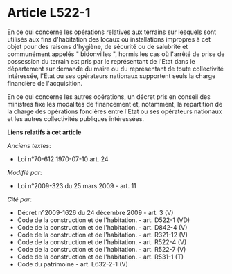 # Article L522-1

En ce qui concerne les opérations relatives aux terrains sur lesquels sont utilisés aux fins d'habitation des locaux ou
installations impropres à cet objet pour des raisons d'hygiène, de sécurité ou de salubrité et communément appelés "
bidonvilles ", hormis les cas où l'arrêté de prise de possession du terrain est pris par le représentant de l'Etat dans le
département sur demande du maire ou du représentant de toute collectivité intéressée, l'Etat ou ses opérateurs nationaux
supportent seuls la charge financière de l'acquisition. 

En ce qui concerne les autres opérations, un décret pris en conseil des ministres fixe les modalités de financement et,
notamment, la répartition de la charge des opérations foncières entre l'Etat ou ses opérateurs nationaux et les autres
collectivités publiques intéressées.

**Liens relatifs à cet article**

_Anciens textes_:

  - Loi n°70-612 1970-07-10 art. 24

_Modifié par_:

  - Loi n°2009-323 du 25 mars 2009 - art. 11

_Cité par_:

  - Décret n°2009-1626 du 24 décembre 2009 - art. 3 (V)
  - Code de la construction et de l'habitation. - art. D522-1 (VD)
  - Code de la construction et de l'habitation. - art. D842-4 (V)
  - Code de la construction et de l'habitation. - art. R321-12 (V)
  - Code de la construction et de l'habitation. - art. R522-4 (V)
  - Code de la construction et de l'habitation. - art. R522-7 (V)
  - Code de la construction et de l'habitation. - art. R531-1 (T)
  - Code du patrimoine - art. L632-2-1 (V)
